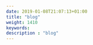 ```yaml
---
date: 2019-01-08T21:07:13+01:00
title: "blog"
weight: 1410
keywords:
description : "blog"
---
```




